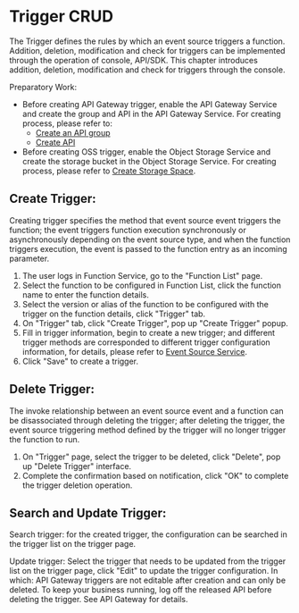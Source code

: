 # Trigger CRUD

The Trigger defines the rules by which an event source triggers a function. Addition, deletion, modification and check for triggers can be implemented through the operation of console, API/SDK. This chapter introduces addition, deletion, modification and check for triggers through the console.

Preparatory Work:

* Before creating API Gateway trigger, enable the API Gateway Service and create the group and API in the API Gateway Service. For creating process, please refer to:
   - [Create an API group](/documentation/Middleware/API-Gateway/Operation-Guide/Create-APIGroup/Create-APIGroup.md)
   - [Create API](/documentation/Middleware/API-Gateway/Operation-Guide/Create-API/Create-API.md)
* Before creating OSS trigger, enable the Object Storage Service and create the storage bucket in the Object Storage Service. For creating process, please refer to [Create Storage Space](/documentation/Storage-and-CDN/Object-Storage-Service/Operation-Guide/Manage-Bucket/Create-Bucket-2.md).


 

## Create Trigger:

Creating trigger specifies the method that event source event triggers the function; the event triggers function execution synchronously or asynchronously depending on the event source type, and when the function triggers execution, the event is passed to the function entry as an incoming parameter.

1. The user logs in Function Service, go to the "Function List" page.
2. Select the function to be configured in Function List, click the function name to enter the function details.
3. Select the version or alias of the function to be configured with the trigger on the function details, click "Trigger" tab.
4. On "Trigger" tab, click "Create Trigger", pop up "Create Trigger" popup.
5. Fill in trigger information, begin to create a new trigger; and different trigger methods are corresponded to different trigger configuration information, for details, please refer to [Event Source Service](eventsourceservice/eventsource-service.md).
6. Click "Save" to create a trigger.

 

## Delete Trigger:

The invoke relationship between an event source event and a function can be disassociated through deleting the trigger; after deleting the trigger, the event source triggering method defined by the trigger will no longer trigger the function to run.

1. On "Trigger" page, select the trigger to be deleted, click "Delete", pop up "Delete Trigger" interface.
2. Complete the confirmation based on notification, click "OK" to complete the trigger deletion operation.

 

## Search and Update Trigger:

Search trigger: for the created trigger, the configuration can be searched in the trigger list on the trigger page.

Update trigger: Select the trigger that needs to be updated from the trigger list on the trigger page, click "Edit" to update the trigger configuration. In which: API Gateway triggers are not editable after creation and can only be deleted. To keep your business running, log off the released API before deleting the trigger. See API Gateway for details.
